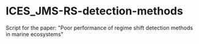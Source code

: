 # ICES_JMS-RS-detection-methods
Script for the paper: "Poor performance of regime shift detection methods in marine ecosystems"
